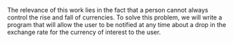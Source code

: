 The relevance of this work lies in the fact that a person cannot always control the rise and fall of currencies.
To solve this problem, we will write a program that will allow the user to be notified at any time about a drop in the exchange rate for the currency of interest to the user.
